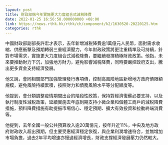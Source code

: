 ```yaml
---
layout: post
title: 財政部稱今年實施更大力度組合式減税降費
date: 2022-01-25 16:56:58.000000000 +08:00
link: https://news.rthk.hk/rthk/ch/component/k2/1630520-20220125.htm
categories: rthk
---
```


中國財政部副部長許宏才表示，去年新增減税降費逾1萬億元人民幣，面對需求收縮、供應衝擊及預期轉弱三重經濟壓力，今年財政政策將更注重精準及可持續，針對市場需求，實施更大力度組合式減税降費，要繼續發揮積極財政政策。他指，未來要推動財力下沉，加強地方財力，避免影響減税降費，同時要嚴控政府支出，騰出更多資金支持經濟發展。

他又說，會同相關部門加強管理發行專項債，控制高風險地區新增地方政府債限額規模，避免風險持續累積，按照財力和債務風險水平等分配額度等。

他提到，會分類調整疫情期間出台的階段性政策，保持對經濟復蘇必要支持，以及執行制度性減税政策，延續實施去年底到期支持小微企業和個體工商戶的減税降費措施，預料降費措施有助提振市場信心、穩定預期、擴大有效投資和拉動終端消費等。

他提到，去年全國一般公共預算收入逾20萬億元，按年升近11%，中央及地方政府財政收入超出預期，但主要受惠經濟穩定恢復，與企業利潤增速符合，並無增加市場負擔，過去2年平均增速亦慢過經濟增長，財政支撑經濟發展壓力仍然較大。

